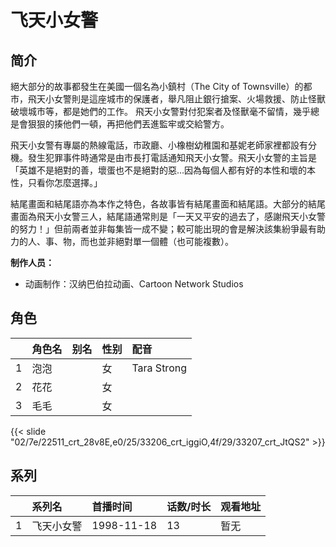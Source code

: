 # 飞天小女警


## 简介

絕大部分的故事都發生在美國一個名為小鎮村（The City of Townsville）的都市，飛天小女警則是這座城市的保護者，舉凡阻止銀行搶案、火場救援、防止怪獸破壞城市等，都是她們的工作。 飛天小女警對付犯案者及怪獸毫不留情，幾乎總是會狠狠的揍他們一頓，再把他們丟進監牢或交給警方。

飛天小女警有專屬的熱線電話，市政廳、小橡樹幼稚園和基妮老師家裡都設有分機。發生犯罪事件時通常是由市長打電話通知飛天小女警。飛天小女警的主旨是「英雄不是絕對的善，壞蛋也不是絕對的惡…因為每個人都有好的本性和壞的本性，只看你怎麼選擇。」

結尾畫面和結尾語亦為本作之特色，各故事皆有結尾畫面和結尾語。大部分的結尾畫面為飛天小女警三人，結尾語通常則是「一天又平安的過去了，感謝飛天小女警的努力！」但前兩者並非每集皆一成不變；較可能出現的會是解決該集紛爭最有助力的人、事、物，而也並非絕對單一個體（也可能複數）。

**制作人员：**
- 动画制作：汉纳巴伯拉动画、Cartoon Network Studios

## 角色

|     |   角色名   |   别名  | 性别 |  配音  |
|:--- |:------  |:----      |:---  |:--   |
| 1 | 泡泡 |  | 女 | Tara Strong |
| 2 | 花花 |  | 女 |  |
| 3 | 毛毛 |  | 女 |  |

{{< slide "02/7e/22511_crt_28v8E,e0/25/33206_crt_iggiO,4f/29/33207_crt_JtQS2" >}}

## 系列

|     | 系列名   | 首播时间       | 话数/时长 | 观看地址 |
| :-- | :---- | :--------- | :---- | :--- |
| 1   | 飞天小女警 | 1998-11-18 | 13    | 暂无   |


<!--

## 配乐

{{< music auto="https://y.qq.com/n/yqq/album/.html" >}}

-->





